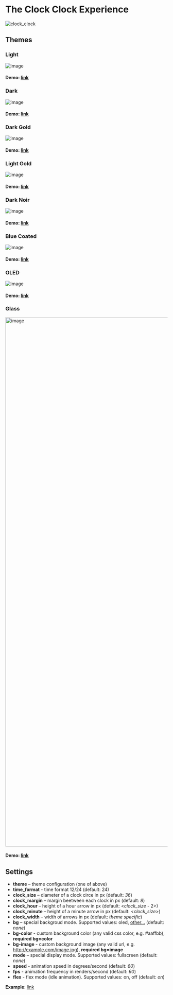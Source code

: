 # The Clock Clock Experience

![clock_clock](https://user-images.githubusercontent.com/1194059/152324919-765dd671-aa98-4011-9d2a-2d5697b66ba9.gif)

## Themes
### Light
![image](https://user-images.githubusercontent.com/1194059/152494158-8b449207-ae1b-4536-926f-0f6cbf6394c3.png)

#### Demo: [link](https://dra1ex.github.io/ClockClock/?theme=light)

### Dark
![image](https://user-images.githubusercontent.com/1194059/152494182-cc4ba084-1494-43d0-8d4d-d094d9e61a99.png)

#### Demo: [link](https://dra1ex.github.io/ClockClock/?theme=dark)

### Dark Gold
![image](https://user-images.githubusercontent.com/1194059/152494228-072d7ce2-f51e-435f-8fb4-b69db3300fc7.png)

#### Demo: [link](https://dra1ex.github.io/ClockClock/?theme=dark-gold)

### Light Gold
![image](https://user-images.githubusercontent.com/1194059/152494264-d1e4f9e0-029f-46be-87a5-ee5af130b545.png)

#### Demo: [link](https://dra1ex.github.io/ClockClock/?theme=light-gold)

### Dark Noir
![image](https://user-images.githubusercontent.com/1194059/152494434-ebc764b5-098d-4d9b-b68b-685d20272909.png)

#### Demo: [link](https://dra1ex.github.io/ClockClock/?theme=dark-noir)

### Blue Coated
![image](https://user-images.githubusercontent.com/1194059/152494320-ae606e04-c460-4f8a-b806-a590c536d996.png)

#### Demo: [link](https://dra1ex.github.io/ClockClock/?theme=blue-coated)

### OLED
![image](https://user-images.githubusercontent.com/1194059/152494355-a20a9272-164b-44e7-b9d0-d06dd677f379.png)

#### Demo: [link](https://dra1ex.github.io/ClockClock/?theme=oled)

### Glass
<img width="1645" alt="image" src="https://user-images.githubusercontent.com/1194059/184614057-3f1fe4cb-c472-4bf8-bb9c-56d87706d19a.png">

#### Demo: [link](https://dra1ex.github.io/ClockClock/?theme=glass&bg=windows_light&clock_size=50&clock_margin=10&clock_width=5&clock_hour=18&clock_minute=22&fps=100)

## Settings
- **theme** – theme configuration (one of above)
- **time_format** - time format 12/24 (default: 24)
- **clock_size** – diameter of a clock circe in px (default: _36_)
- **clock_margin** – margin beetween each clock in px (default: _8_)
- **clock_hour** – height of a hour arrow in px (default: <_clock_size_ - 2>)
- **clock_minute** – height of a minute arrow in px (default: <_clock_size_>)
- **clock_width** – width of arrows in px (default: _theme specific_)
- **bg** – special backgroud mode. Supported values: oled, [other...](assets/bg/) (default: _none_)
- **bg-color** - custom background color (any valid css color, e.g. #aaffbb), **required bg=color**
- **bg-image** - custom background image (any valid url, e.g. http://example.com/image.jpg), **required bg=image**
- **mode** – special display mode. Supported values: fullscreen (default: _none_)
- **speed** - animation speed in degrees/second (default: _60_)
- **fps** - animation frequency in renders/second (default: _60_)
- **flex** - flex mode (idle animation). Supported values: on, off (default: _on_)

**Example**: [link](https://dra1ex.github.io/ClockClock?theme=dark-gold&clock_size=64&clock_margin=24&clock_hour=24&clock_minute=48&bg=oled&mode=fullscreen)
